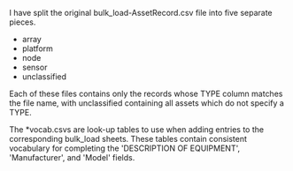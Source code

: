I have split the original bulk_load-AssetRecord.csv file into five separate pieces.

* array
* platform
* node
* sensor
* unclassified

Each of these files contains only the records whose TYPE column matches the file name, with unclassified containing all assets which do not specify a TYPE.

The *vocab.csvs are look-up tables to use when adding entries to the corresponding bulk_load sheets. These tables contain consistent vocabulary for completing the 'DESCRIPTION OF EQUIPMENT', 'Manufacturer', and 'Model' fields.
